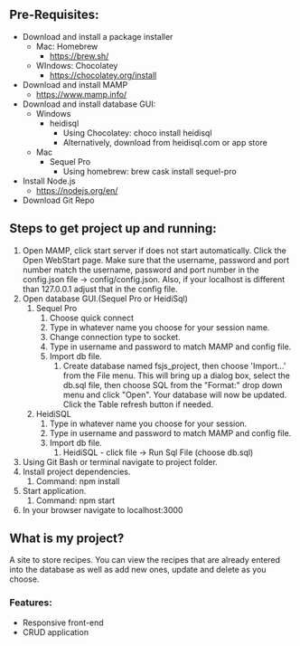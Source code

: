 ## Pre-Requisites: 
* Download and install a package installer
	* Mac: Homebrew
		* https://brew.sh/
	* WIndows: Chocolatey
		* https://chocolatey.org/install
* Download and install MAMP 
	* https://www.mamp.info/
* Download and install database GUI: 
	* Windows
		* heidisql 
			* Using Chocolatey: choco install heidisql
			* Alternatively, download from heidisql.com or app store
	* Mac
		* Sequel Pro
			* Using homebrew: brew cask install sequel-pro
* Install Node.js
	* https://nodejs.org/en/
* Download Git Repo 


## Steps to get project up and running: 
1. Open MAMP, click start server if does not start automatically. Click the Open WebStart page. Make sure that the username, password  and port number match the username, password and port number in the config.json file → config/config.json. Also, if your localhost is different than 127.0.0.1 adjust that in the config file. 
1. Open database GUI.(Sequel Pro or HeidiSql)
	1. Sequel Pro
		1. Choose quick connect
		1. Type in whatever name you choose for your session name. 
		1. Change connection type to socket.
		1. Type in username and password to match MAMP and config file. 
		1. Import db file.
			1. Create database named fsjs_project, then choose 'Import...' from the File menu. This will bring up a dialog box, select the db.sql file, then choose SQL from the "Format:" drop down menu and click "Open". Your database will now be updated. Click the Table refresh button if needed.
	1. HeidiSQL 
		1. Type in whatever name you choose for your session. 
		1. Type in username and password to match MAMP and config file. 
		1. Import db file.
			1. HeidiSQL - click file -> Run Sql File (choose db.sql)
1. Using Git Bash or terminal navigate to project folder. 
1. Install project dependencies. 
	1. Command: npm install
1. Start application. 
	1. Command: npm start
1. In your browser navigate to localhost:3000

## What is my project? 
A site to store recipes. You can view the recipes that are already entered into the database as well as add new ones, update and delete as you choose. 

### Features: 
* Responsive front-end
* CRUD application
